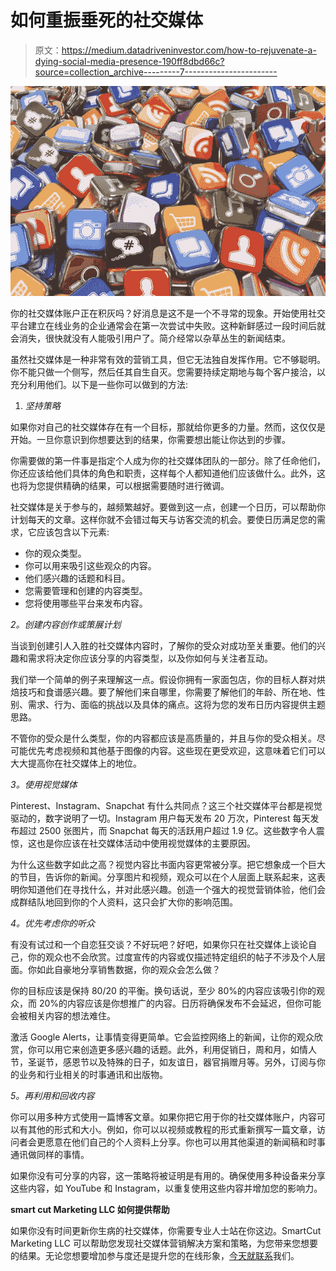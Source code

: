 # 如何重振垂死的社交媒体

> 原文：<https://medium.datadriveninvestor.com/how-to-rejuvenate-a-dying-social-media-presence-190ff8dbd66c?source=collection_archive---------7----------------------->

![](img/058bc2ba80a87246d4f90bdd8452849f.png)

你的社交媒体账户正在积灰吗？好消息是这不是一个不寻常的现象。开始使用社交平台建立在线业务的企业通常会在第一次尝试中失败。这种新鲜感过一段时间后就会消失，很快就没有人能吸引用户了。简介经常以杂草丛生的新闻结束。

虽然社交媒体是一种非常有效的营销工具，但它无法独自发挥作用。它不够聪明。你不能只做一个侧写，然后任其自生自灭。您需要持续定期地与每个客户接洽，以充分利用他们。以下是一些你可以做到的方法:

1.  *坚持策略*

如果你对自己的社交媒体存在有一个目标，那就给你更多的力量。然而，这仅仅是开始。一旦你意识到你想要达到的结果，你需要想出能让你达到的步骤。

你需要做的第一件事是指定个人成为你的社交媒体团队的一部分。除了任命他们，你还应该给他们具体的角色和职责，这样每个人都知道他们应该做什么。此外，这也将为您提供精确的结果，可以根据需要随时进行微调。

社交媒体是关于参与的，越频繁越好。要做到这一点，创建一个日历，可以帮助你计划每天的文章。这样你就不会错过每天与访客交流的机会。要使日历满足您的需求，它应该包含以下元素:

*   你的观众类型。
*   你可以用来吸引这些观众的内容。
*   他们感兴趣的话题和科目。
*   您需要管理和创建的内容类型。
*   您将使用哪些平台来发布内容。

*2。创建内容创作或策展计划*

当谈到创建引人入胜的社交媒体内容时，了解你的受众对成功至关重要。他们的兴趣和需求将决定你应该分享的内容类型，以及你如何与关注者互动。

我们举一个简单的例子来理解这一点。假设你拥有一家面包店，你的目标人群对烘焙技巧和食谱感兴趣。要了解他们来自哪里，你需要了解他们的年龄、所在地、性别、需求、行为、面临的挑战以及具体的痛点。这将为您的发布日历内容提供主题思路。

不管你的受众是什么类型，你的内容都应该是高质量的，并且与你的受众相关。尽可能优先考虑视频和其他基于图像的内容。这些现在更受欢迎，这意味着它们可以大大提高你在社交媒体上的地位。

*3。使用视觉媒体*

Pinterest、Instagram、Snapchat 有什么共同点？这三个社交媒体平台都是视觉驱动的，数字说明了一切。Instagram 用户每天发布 20 万次，Pinterest 每天发布超过 2500 张图片，而 Snapchat 每天的活跃用户超过 1.9 亿。这些数字令人震惊，这也是你应该在社交媒体活动中使用视觉媒体的主要原因。

为什么这些数字如此之高？视觉内容比书面内容更常被分享。把它想象成一个巨大的节目，告诉你的新闻。分享图片和视频，观众可以在个人层面上联系起来，这表明你知道他们在寻找什么，并对此感兴趣。创造一个强大的视觉营销体验，他们会成群结队地回到你的个人资料，这只会扩大你的影响范围。

*4。优先考虑你的听众*

有没有试过和一个自恋狂交谈？不好玩吧？好吧，如果你只在社交媒体上谈论自己，你的观众也不会欣赏。过度宣传的内容或仅描述特定组织的帖子不涉及个人层面。你如此自豪地分享销售数据，你的观众会怎么做？

你的目标应该是保持 80/20 的平衡。换句话说，至少 80%的内容应该吸引你的观众，而 20%的内容应该是你想推广的内容。日历将确保发布不会延迟，但你可能会被相关内容的想法难住。

激活 Google Alerts，让事情变得更简单。它会监控网络上的新闻，让你的观众欣赏，你可以用它来创造更多感兴趣的话题。此外，利用促销日，周和月，如情人节，圣诞节，感恩节以及特殊的日子，如友谊日，器官捐赠月等。另外，订阅与你的业务和行业相关的时事通讯和出版物。

*5。再利用和回收内容*

你可以用多种方式使用一篇博客文章。如果你把它用于你的社交媒体账户，内容可以有其他的形式和大小。例如，你可以以视频或教程的形式重新撰写一篇文章，访问者会更愿意在他们自己的个人资料上分享。你也可以用其他渠道的新闻稿和时事通讯做同样的事情。

如果你没有可分享的内容，这一策略将被证明是有用的。确保使用多种设备来分享这些内容，如 YouTube 和 Instagram，以重复使用这些内容并增加您的影响力。

**smart cut Marketing LLC 如何提供帮助**

如果你没有时间更新你生病的社交媒体，你需要专业人士站在你这边。SmartCut Marketing LLC 可以帮助您发现社交媒体营销解决方案和策略，为您带来您想要的结果。无论您想要增加参与度还是提升您的在线形象，[今天就联系](https://www.smartcutmarketing.com/contact)我们。